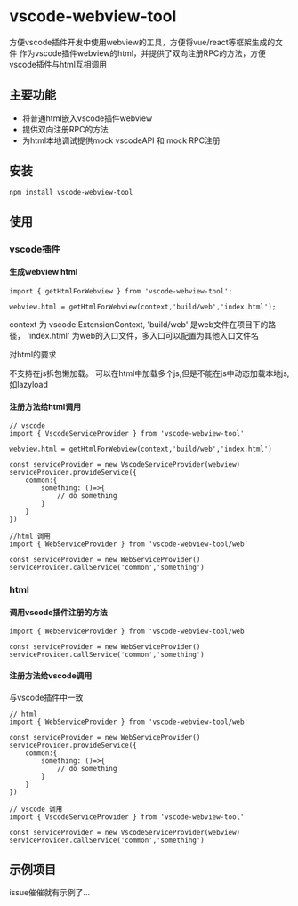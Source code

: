 # vscode-webview-tool

方便vscode插件开发中使用webview的工具，方便将vue/react等框架生成的文件
作为vscode插件webview的html，并提供了双向注册RPC的方法，方便vscode插件与html互相调用

## 主要功能

* 将普通html嵌入vscode插件webview
* 提供双向注册RPC的方法
* 为html本地调试提供mock vscodeAPI 和 mock RPC注册

## 安装

```
npm install vscode-webview-tool
```

## 使用

### vscode插件

#### 生成webview html

```
import { getHtmlForWebview } from 'vscode-webview-tool';

webview.html = getHtmlForWebview(context,'build/web','index.html');
```

context 为 vscode.ExtensionContext, 'build/web' 是web文件在项目下的路径，
'index.html' 为web的入口文件，多入口可以配置为其他入口文件名

对html的要求

不支持在js拆包懒加载。 可以在html中加载多个js,但是不能在js中动态加载本地js, 如lazyload


#### 注册方法给html调用

```
// vscode
import { VscodeServiceProvider } from 'vscode-webview-tool'

webview.html = getHtmlForWebview(context,'build/web','index.html')

const serviceProvider = new VscodeServiceProvider(webview)
serviceProvider.provideService({
    common:{
        something: ()=>{
            // do something
        }
    }
})

//html 调用
import { WebServiceProvider } from 'vscode-webview-tool/web'

const serviceProvider = new WebServiceProvider()
serviceProvider.callService('common','something')
```

### html

#### 调用vscode插件注册的方法

```
import { WebServiceProvider } from 'vscode-webview-tool/web'

const serviceProvider = new WebServiceProvider()
serviceProvider.callService('common','something')
```

#### 注册方法给vscode调用

与vscode插件中一致
```
// html
import { WebServiceProvider } from 'vscode-webview-tool/web'

const serviceProvider = new WebServiceProvider()
serviceProvider.provideService({
    common:{
        something: ()=>{
            // do something
        }
    }
})

// vscode 调用
import { VscodeServiceProvider } from 'vscode-webview-tool'

const serviceProvider = new VscodeServiceProvider(webview)
serviceProvider.callService('common','something')
```

## 示例项目

issue催催就有示例了...